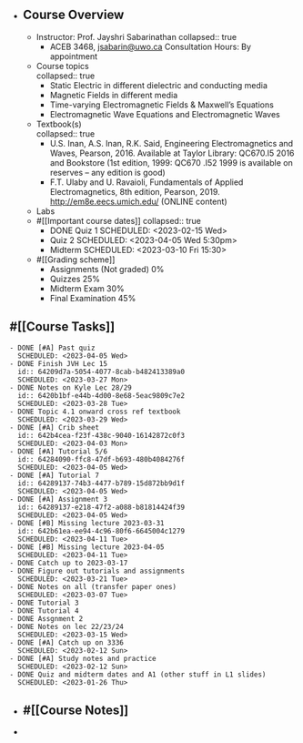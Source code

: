 - ## Course Overview
	- Instructor: Prof. Jayshri Sabarinathan
	  collapsed:: true
		- ACEB 3468, jsabarin@uwo.ca
		  Consultation Hours: By appointment
	- Course topics  
	  collapsed:: true
		- Static Electric in different dielectric and conducting media
		- Magnetic Fields in different media
		- Time-varying Electromagnetic Fields & Maxwell’s Equations
		- Electromagnetic Wave Equations and Electromagnetic
		  Waves
	- Textbook(s)  
	  collapsed:: true
		- U.S. Inan, A.S. Inan, R.K. Said, Engineering Electromagnetics and Waves, Pearson,
		  2016. Available at Taylor Library: QC670.I5 2016 and Bookstore
		  (1st edition, 1999: QC670 .I52 1999 is available on reserves – any edition is good)
		- F.T. Ulaby and U. Ravaioli, Fundamentals of Applied Electromagnetics, 8th edition, Pearson,
		  2019. http://em8e.eecs.umich.edu/ (ONLINE content)
	- Labs
	- #[[Important course dates]]
	  collapsed:: true
		- DONE Quiz 1
		  SCHEDULED: <2023-02-15 Wed>
		- Quiz 2
		  SCHEDULED: <2023-04-05 Wed 5:30pm>
		- Midterm
		  SCHEDULED: <2023-03-10 Fri 15:30>
	- #[[Grading scheme]]
		- Assignments (Not graded) 0%
		- Quizzes 25%
		- Midterm Exam 30%
		- Final Examination 45%
## #[[Course Tasks]]
	- DONE [#A] Past quiz
	  SCHEDULED: <2023-04-05 Wed>
	- DONE Finish JVH Lec 15
	  id:: 64209d7a-5054-4077-8cab-b482413389a0
	  SCHEDULED: <2023-03-27 Mon>
	- DONE Notes on Kyle Lec 28/29
	  id:: 6420b1bf-e44b-4d00-8e68-5eac9809c7e2
	  SCHEDULED: <2023-03-28 Tue>
	- DONE Topic 4.1 onward cross ref textbook
	  SCHEDULED: <2023-03-29 Wed>
	- DONE [#A] Crib sheet 
	  id:: 642b4cea-f23f-438c-9040-16142872c0f3
	  SCHEDULED: <2023-04-03 Mon>
	- DONE [#A] Tutorial 5/6
	  id:: 64284090-ffc8-47df-b693-480b4084276f
	  SCHEDULED: <2023-04-05 Wed>
	- DONE [#A] Tutorial 7
	  id:: 64289137-74b3-4477-b789-15d872bb9d1f
	  SCHEDULED: <2023-04-05 Wed>
	- DONE [#A] Assignment 3
	  id:: 64289137-e218-47f2-a088-b81814424f39
	  SCHEDULED: <2023-04-05 Wed>
	- DONE [#B] Missing lecture 2023-03-31
	  id:: 642b61ea-ee94-4c96-80f6-6645004c1279
	  SCHEDULED: <2023-04-11 Tue>
	- DONE [#B] Missing lecture 2023-04-05
	  SCHEDULED: <2023-04-11 Tue>
	- DONE Catch up to 2023-03-17
	- DONE Figure out tutorials and assignments
	  SCHEDULED: <2023-03-21 Tue>
	- DONE Notes on all (transfer paper ones)
	  SCHEDULED: <2023-03-07 Tue>
	- DONE Tutorial 3
	- DONE Tutorial 4
	- DONE Assgnment 2
	- DONE Notes on lec 22/23/24
	  SCHEDULED: <2023-03-15 Wed>
	- DONE [#A] Catch up on 3336
	  SCHEDULED: <2023-02-12 Sun>
	- DONE [#A] Study notes and practice
	  SCHEDULED: <2023-02-12 Sun>
	- DONE Quiz and midterm dates and A1 (other stuff in L1 slides)
	  SCHEDULED: <2023-01-26 Thu>
- ## #[[Course Notes]]
-